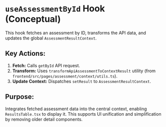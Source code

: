 # `useAssessmentById` Hook (Conceptual)

This hook fetches an assessment by ID, transforms the API data, and updates the global `AssessmentResultContext`.

## Key Actions:

1.  **Fetch:** Calls `getById` API request.
2.  **Transform:** Uses `transformApiAssessmentToContextResult` utility (from `frontend/src/pages/assessment/context/utils.ts`).
3.  **Update Context:** Dispatches `setResult` to `AssessmentResultContext`.

## Purpose:

Integrates fetched assessment data into the central context, enabling `ResultsTable.tsx` to display it. This supports UI unification and simplification by removing older detail components.
